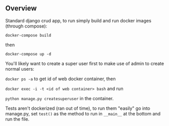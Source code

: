 <h2>Overview</h2>
<p>
Standard django crud app, to run simply build and 
run docker images (through compose):

`docker-compose build`

then

`docker-compose up -d`

You'll likely want to create a super user first to make use
of admin to create normal users:

`docker ps -a` to get id of web docker container, then

`docker exec -i -t <id of web container> bash` and run

`python manage.py createsuperuser` in the container.

Tests aren't dockerized (ran out of time), to run them "easily"
go into manage.py, set `test()` as the method to run in `__main__`
at the bottom and run the file.
</p>